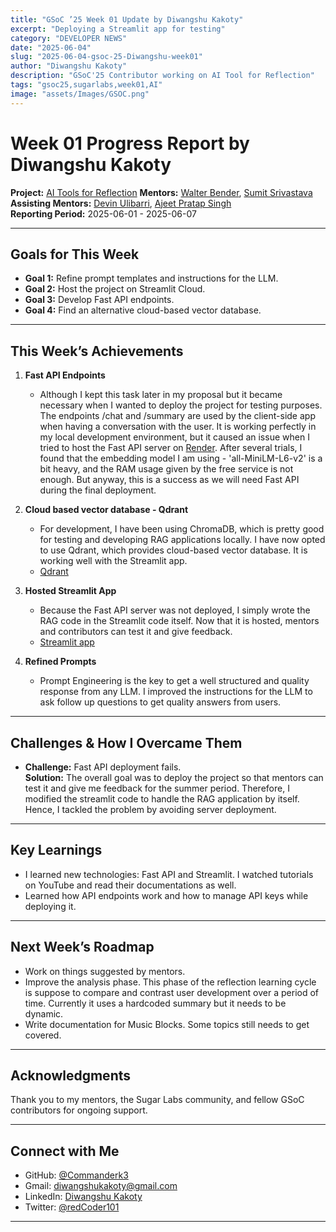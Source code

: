 ```yaml
---
title: "GSoC ’25 Week 01 Update by Diwangshu Kakoty"
excerpt: "Deploying a Streamlit app for testing"
category: "DEVELOPER NEWS"
date: "2025-06-04"
slug: "2025-06-04-gsoc-25-Diwangshu-week01"
author: "Diwangshu Kakoty"
description: "GSoC'25 Contributor working on AI Tool for Reflection"
tags: "gsoc25,sugarlabs,week01,AI"
image: "assets/Images/GSOC.png"
---
```


<!-- markdownlint-disable -->

# Week 01 Progress Report by Diwangshu Kakoty

**Project:** [AI Tools for Reflection](https://github.com/Commanderk3/reflection_ai)
**Mentors:** [Walter Bender](https://github.com/walterbender), [Sumit Srivastava](https://github.com/sum2it)  
**Assisting Mentors:** [Devin Ulibarri](https://github.com/pikurasa), [	Ajeet Pratap Singh](https://github.com/apsinghdev)  
**Reporting Period:** 2025-06-01 - 2025-06-07  

---

## Goals for This Week

- **Goal 1:** Refine prompt templates and instructions for the LLM.
- **Goal 2:** Host the project on Streamlit Cloud.
- **Goal 3:** Develop Fast API endpoints.
- **Goal 4:** Find an alternative cloud-based vector database.

---

## This Week’s Achievements

1. **Fast API Endpoints**  
   - Although I kept this task later in my proposal but it became necessary when I wanted to deploy the project for testing purposes. The endpoints /chat and /summary are used by the client-side app when having a conversation with the user. It is working perfectly in my local development environment, but it caused an issue when I tried to host the Fast API server on [Render](https://render.com/). After several trials, I found that the embedding model I am using - 'all-MiniLM-L6-v2' is a bit heavy, and the RAM usage given by the free service is not enough.
   But anyway, this is a success as we will need Fast API during the final deployment.


2. **Cloud based vector database - Qdrant**  
   - For development, I have been using ChromaDB, which is pretty good for testing and developing RAG applications locally. I have now opted to use Qdrant, which provides cloud-based vector database. It is working well with the Streamlit app.
   - [Qdrant](https://qdrant.tech/documentation/)

3. **Hosted Streamlit App**  
   - Because the Fast API server was not deployed, I simply wrote the RAG code in the Streamlit code itself. Now that it is hosted, mentors and contributors can test it and give feedback.
   - [Streamlit app](https://reflectionapp-2yoxtvn6sknvktme2zorvq.streamlit.app/)

4. **Refined Prompts**
   - Prompt Engineering is the key to get a well structured and quality response from any LLM. I improved the instructions for the LLM to ask follow up questions to get quality answers from users.

---

## Challenges & How I Overcame Them

- **Challenge:** Fast API deployment fails.  
  **Solution:** The overall goal was to deploy the project so that mentors can test it and give me feedback for the summer period. Therefore, I modified the streamlit code to handle the RAG application by itself. Hence, I tackled the problem by avoiding server deployment.

---

## Key Learnings

- I learned new technologies: Fast API and Streamlit. I watched tutorials on YouTube and read their documentations as well. 
- Learned how API endpoints work and how to manage API keys while deploying it.

---

## Next Week’s Roadmap

- Work on things suggested by mentors.
- Improve the analysis phase. This phase of the reflection learning cycle is suppose to compare and contrast user development over a period of time. Currently it uses a hardcoded summary but it needs to be dynamic.
- Write documentation for Music Blocks. Some topics still needs to get covered.

---

## Acknowledgments

Thank you to my mentors, the Sugar Labs community, and fellow GSoC contributors for ongoing support.

---

## Connect with Me

- GitHub: [@Commanderk3](https://github.com/Commanderk3)
- Gmail: [diwangshukakoty@gmail.com](mailto:diwangshukakoty@gmail.com)
- LinkedIn: [Diwangshu Kakoty](https://www.linkedin.com/in/diwangshu-kakoty/)
- Twitter: [@redCoder101](https://twitter.com/redCoder101)

---
